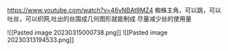 https://www.youtube.com/watch?v=46yNBAt9MZ4
蜘蛛主角，可以跳，可以吐丝，可以织网,吐出的丝围成几何图形就能制成
尽量减少丝的使用量




![[Pasted image 20230315000738.png]]
![[Pasted image 20230313194533.png]]